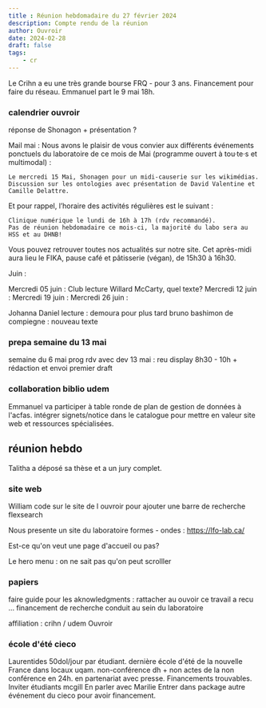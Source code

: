 ```yaml
---
title : Réunion hebdomadaire du 27 février 2024
description: Compte rendu de la réunion
author: Ouvroir
date: 2024-02-28
draft: false
tags:
    - cr
---
```


Le Crihn a eu une très grande bourse FRQ - pour 3 ans. Financement pour faire du réseau.
Emmanuel part le 9 mai 18h.

### calendrier ouvroir
réponse de Shonagon + présentation ?

Mail mai :
Nous avons le plaisir de vous convier aux différents événements ponctuels du laboratoire de ce mois de Mai (programme ouvert à tou·te·s et multimodal) :

    Le mercredi 15 Mai, Shonagen pour un midi-causerie sur les wikimédias. 
    Discussion sur les ontologies avec présentation de David Valentine et Camille Delattre. 

Et pour rappel, l’horaire des activités régulières est le suivant :

    Clinique numérique le lundi de 16h à 17h (rdv recommandé).
    Pas de réunion hebdomadaire ce mois-ci, la majorité du labo sera au HSS et au DHNB!

Vous pouvez retrouver toutes nos actualités sur notre site.
Cet après-midi aura lieu le FIKA, pause café et pâtisserie (végan), de 15h30 à 16h30.
    
Juin : 

Mercredi 05 juin : Club lecture Willard McCarty, quel texte?
Mercredi 12 juin : 
Mercredi 19 juin : 
Mercredi 26 juin : 

Johanna Daniel 
lecture : 
demoura pour plus tard 
bruno bashimon de compiegne : nouveau texte

### prepa semaine du 13 mai 

semaine du 6 mai prog rdv avec dev
13 mai : reu display 8h30 - 10h + rédaction et envoi premier draft

### collaboration biblio udem

Emmanuel va participer à table ronde de plan de gestion de données à l'acfas.
intégrer signets/notice dans le catalogue pour mettre en valeur site web et ressources spécialisées. 

## réunion hebdo 

Talitha a déposé sa thèse et a un jury complet. 

### site web

William code sur le site de l ouvroir pour ajouter une barre de recherche flexsearch

Nous presente un site du laboratoire formes - ondes : https://lfo-lab.ca/

Est-ce qu'on veut une page d'accueil ou pas? 

Le hero menu : on ne sait pas qu'on peut scrolller

### papiers

faire guide pour les aknowledgments : 
rattacher au ouvoir 
ce travail a recu ... financement de recherche 
conduit au sein du laboratoire 

affiliation : 
crihn / udem
Ouvroir

### école d'été cieco
Laurentides 50dol/jour par étudiant. dernière école d'été de la nouvelle France dans locaux uqam. 
non-conférence dh + non actes de la non conférence en 24h. en partenariat avec presse.
Financements trouvables. 
Inviter étudiants mcgill
En parler avec Marilie
Entrer dans package autre événement du cieco pour avoir financement. 
